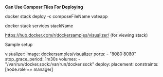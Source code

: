 **Can Use Composr Files For Deploying**

docker stack deploy -c composeFileName voteapp

docker stack services stackName

https://hub.docker.com/r/dockersamples/visualizer/ (for viewing stack)

Sample setup

visualizer:
    image: dockersamples/visualizer
    ports:
      - "8080:8080"
    stop_grace_period: 1m30s
    volumes:
      - "/var/run/docker.sock:/var/run/docker.sock"
    deploy:
      placement:
        constraints: [node.role == manager]
        
  
  

